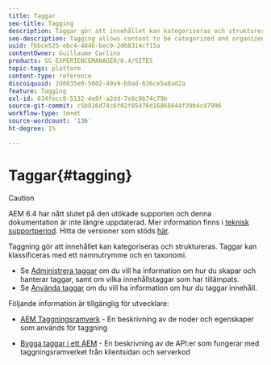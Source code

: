 ```yaml
---
title: Taggar
seo-title: Tagging
description: Taggar gör att innehållet kan kategoriseras och struktureras
seo-description: Tagging allows content to be categorized and organized
uuid: fbbce525-ebc4-484b-bec9-2d68314cf15a
contentOwner: Guillaume Carlino
products: SG_EXPERIENCEMANAGER/6.4/SITES
topic-tags: platform
content-type: reference
discoiquuid: 2d0835e0-5602-49a9-b9ad-636ce5a8ad2a
feature: Tagging
exl-id: 634fecc8-5132-4e8f-a2dd-7e8c9b74c79b
source-git-commit: c5b816d74c6f02f85476d16868844f39b4c47996
workflow-type: tm+mt
source-wordcount: '136'
ht-degree: 1%

---
```


# Taggar{#tagging}

>[!CAUTION]
>
>AEM 6.4 har nått slutet på den utökade supporten och denna dokumentation är inte längre uppdaterad. Mer information finns i [teknisk supportperiod](https://helpx.adobe.com/support/programs/eol-matrix.html). Hitta de versioner som stöds [här](https://experienceleague.adobe.com/docs/).

Taggning gör att innehållet kan kategoriseras och struktureras. Taggar kan klassificeras med ett namnutrymme och en taxonomi.

* Se [Administrera taggar](/help/sites-administering/tags.md) om du vill ha information om hur du skapar och hanterar taggar, samt om vilka innehållstaggar som har tillämpats.
* Se [Använda taggar](/help/sites-authoring/tags.md) om du vill ha information om hur du taggar innehåll.

Följande information är tillgänglig för utvecklare:

* [AEM Taggningsramverk](/help/sites-developing/framework.md) - En beskrivning av de noder och egenskaper som används för taggning

* [Bygga taggar i ett AEM](/help/sites-developing/building.md) - En beskrivning av de API:er som fungerar med taggningsramverket från klientsidan och serverkod

